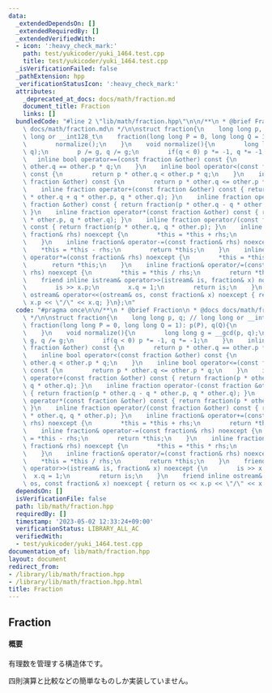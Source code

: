 ```yaml
---
data:
  _extendedDependsOn: []
  _extendedRequiredBy: []
  _extendedVerifiedWith:
  - icon: ':heavy_check_mark:'
    path: test/yukicoder/yuki_1464.test.cpp
    title: test/yukicoder/yuki_1464.test.cpp
  _isVerificationFailed: false
  _pathExtension: hpp
  _verificationStatusIcon: ':heavy_check_mark:'
  attributes:
    _deprecated_at_docs: docs/math/fraction.md
    document_title: Fraction
    links: []
  bundledCode: "#line 2 \"lib/math/fraction.hpp\"\n\n/**\n * @brief Fraction\n * @docs\
    \ docs/math/fraction.md\n */\n\nstruct fraction{\n    long long p, q; // long\
    \ long or __int128_t\n    fraction(long long P = 0, long long Q = 1): p(P), q(Q){\n\
    \        normalize();\n    }\n    void normalize(){\n        long long g = __gcd(p,\
    \ q);\n        p /= g, q /= g;\n        if(q < 0) p *= -1, q *= -1;\n    }\n \
    \   inline bool operator==(const fraction &other) const {\n        return p *\
    \ other.q == other.p * q;\n    }\n    inline bool operator<(const fraction &other)\
    \ const {\n        return p * other.q < other.p * q;\n    }\n    inline bool operator<=(const\
    \ fraction &other) const {\n        return p * other.q <= other.p * q;\n    }\n\
    \    inline fraction operator+(const fraction &other) const { return fraction(p\
    \ * other.q + q * other.p, q * other.q); }\n    inline fraction operator-(const\
    \ fraction &other) const { return fraction(p * other.q - q * other.p, q * other.q);\
    \ }\n    inline fraction operator*(const fraction &other) const { return fraction(p\
    \ * other.p, q * other.q); }\n    inline fraction operator/(const fraction &other)\
    \ const { return fraction(p * other.q, q * other.p); }\n    inline fraction& operator+=(const\
    \ fraction& rhs) noexcept {\n        *this = *this + rhs;\n        return *this;\n\
    \    }\n    inline fraction& operator-=(const fraction& rhs) noexcept {\n    \
    \    *this = *this - rhs;\n        return *this;\n    }\n    inline fraction&\
    \ operator*=(const fraction& rhs) noexcept {\n        *this = *this * rhs;\n \
    \       return *this;\n    }\n    inline fraction& operator/=(const fraction&\
    \ rhs) noexcept {\n        *this = *this / rhs;\n        return *this;\n    }\n\
    \    friend inline istream& operator>>(istream& is, fraction& x) noexcept {\n\
    \        is >> x.p;\n        x.q = 1;\n        return is;\n    }\n    friend inline\
    \ ostream& operator<<(ostream& os, const fraction& x) noexcept { return os <<\
    \ x.p << \"/\" << x.q; }\n};\n"
  code: "#pragma once\n\n/**\n * @brief Fraction\n * @docs docs/math/fraction.md\n\
    \ */\n\nstruct fraction{\n    long long p, q; // long long or __int128_t\n   \
    \ fraction(long long P = 0, long long Q = 1): p(P), q(Q){\n        normalize();\n\
    \    }\n    void normalize(){\n        long long g = __gcd(p, q);\n        p /=\
    \ g, q /= g;\n        if(q < 0) p *= -1, q *= -1;\n    }\n    inline bool operator==(const\
    \ fraction &other) const {\n        return p * other.q == other.p * q;\n    }\n\
    \    inline bool operator<(const fraction &other) const {\n        return p *\
    \ other.q < other.p * q;\n    }\n    inline bool operator<=(const fraction &other)\
    \ const {\n        return p * other.q <= other.p * q;\n    }\n    inline fraction\
    \ operator+(const fraction &other) const { return fraction(p * other.q + q * other.p,\
    \ q * other.q); }\n    inline fraction operator-(const fraction &other) const\
    \ { return fraction(p * other.q - q * other.p, q * other.q); }\n    inline fraction\
    \ operator*(const fraction &other) const { return fraction(p * other.p, q * other.q);\
    \ }\n    inline fraction operator/(const fraction &other) const { return fraction(p\
    \ * other.q, q * other.p); }\n    inline fraction& operator+=(const fraction&\
    \ rhs) noexcept {\n        *this = *this + rhs;\n        return *this;\n    }\n\
    \    inline fraction& operator-=(const fraction& rhs) noexcept {\n        *this\
    \ = *this - rhs;\n        return *this;\n    }\n    inline fraction& operator*=(const\
    \ fraction& rhs) noexcept {\n        *this = *this * rhs;\n        return *this;\n\
    \    }\n    inline fraction& operator/=(const fraction& rhs) noexcept {\n    \
    \    *this = *this / rhs;\n        return *this;\n    }\n    friend inline istream&\
    \ operator>>(istream& is, fraction& x) noexcept {\n        is >> x.p;\n      \
    \  x.q = 1;\n        return is;\n    }\n    friend inline ostream& operator<<(ostream&\
    \ os, const fraction& x) noexcept { return os << x.p << \"/\" << x.q; }\n};"
  dependsOn: []
  isVerificationFile: false
  path: lib/math/fraction.hpp
  requiredBy: []
  timestamp: '2023-05-02 12:33:24+09:00'
  verificationStatus: LIBRARY_ALL_AC
  verifiedWith:
  - test/yukicoder/yuki_1464.test.cpp
documentation_of: lib/math/fraction.hpp
layout: document
redirect_from:
- /library/lib/math/fraction.hpp
- /library/lib/math/fraction.hpp.html
title: Fraction
---
```

## Fraction

#### 概要

有理数を管理する構造体です。

四則演算と比較などの簡単なものしか実装していません。